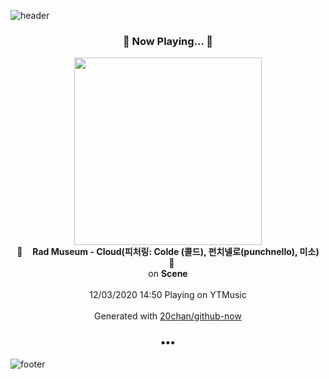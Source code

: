 ![header](https://capsule-render.vercel.app/api?type=wave&height=170&section=header&text=Hi.%20I'm%20SHIFT&fontColor=090707&fontAlignX=45&fontAlignY=65&fontSize=100)

<h3 align="center">🎵 Now Playing... 🎵</h3>
<p align="center">
  <a href="https://music.youtube.com/channel/UCNouwu3pD7Wyxivan-LHepA">
    <img width="300" src="https://lh3.googleusercontent.com/goonHGAJo3EwQLROC3V4UhZy_Yhu4W5n7AyAa8w_yjB_as0aceO4tplbqUyfJkZqM8ofmoZyOfVszQA">
  </a>
  <br>
  🎵&nbsp&nbsp&nbsp <b>Rad Museum - Cloud(피처링: Colde (콜드), 펀치넬로(punchnello), 미소)</b> &nbsp&nbsp&nbsp🎵
  <br>
  on <b>Scene</b>
  
  <br />
  <br />
  12/03/2020 14:50 Playing on YTMusic
  <br />
  <br />
  Generated with <a href="https://github.com/20chan/github-now">20chan/github-now</a>
</p>

<h3 align="center">•••</h3>

![footer](https://capsule-render.vercel.app/api?type=wave&height=150&section=footer)
